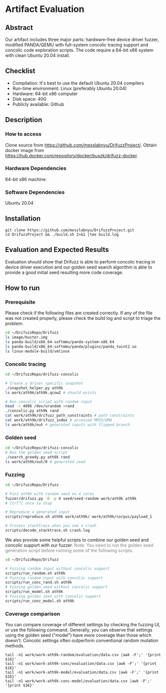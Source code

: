 # Artifact Evaluation

## Abstract
Our artifact includes three major parts: hardware-free device driver fuzzer, modified PANDA/QEMU with full-system concolic tracing support and concolic code exploration scripts. The code require a 64-bit x86 system with clean Ubuntu 20.04 install.

## Checklist
* Compilation: It's best to use the default Ubuntu 20.04 compilers
* Run-time environment: Linux (preferably Ubuntu 20.04)
* Hardware: 64-bit x86 computer
* Disk space: 40G
* Publicly available: Github

## Description
### How to access
Clone source from https://github.com/messlabnyu/DrifuzzProject/.
Obtain docker image from https://hub.docker.com/repository/docker/buszk/drifuzz-docker.
### Hardware Dependencies
64-bit x86 machine.
### Software Dependencies
Ubuntu 20.04

## Installation
```
git clone https://github.com/messlabnyu/DrifuzzProject.git
cd DrifuzzProject && ./build.sh 2>&1 |tee build.log
```

## Evaluation and Expected Results
Evaluation should show that Drifuzz is able to perform concolic tracing in device driver execution and our golden seed search algorithm is able to provide a good initial seed resulting more code coverage.


## How to run
### Prerequisite
Please check if the following files are created correctly. If any of the file was not created properly, please check the build log and script to triage the problem.
```bash
cd ~/DrifuzzRepo/Drifuzz
ls image/buster.img
ls panda-build/x86_64-softmmu/panda-system-x86_64
ls panda-build/x86_64-softmmu/panda/plugins/panda_taint2.so
ls linux-module-build/vmlinux
```

### Concolic tracing
```bash
cd ~/DrifuzzRepo/drifuzz-concolic

# Create a driver specific snapshot
./snapshot_helper.py ath9k
ls work/ath9k/ath9k.qcow2 # should exists

# Run concolic script with random input
head -c 4096 /dev/urandom >rand
./concolic.py ath9k rand
cat work/ath9k/drifuzz_path_constraints # path constraints
cat work/ath9k/drifuzz_index # accessed MMIO/DMA
ls work/ath9k/out # generated inputs with flipped branch
```

### Golden seed
```bash
cd ~/DrifuzzRepo/drifuzz-concolic
# Run the golden seed script
./search_greedy.py ath9k rand
ls work/ath9k/out/0 # generated seed
```

### Fuzzing
```bash
cd ~/DrifuzzRepo/Drifuzz

# Fuzz ath9k with random seed on 4 cores
fuzzer/drifuzz.py -D -p 4 seed/seed-random work/ath9k ath9k
# Ctrl^C once to stop

# Reproduce a generated input
scripts/reproduce.sh ath9k work/ath9k/ work/ath9k/corpus/payload_1

# Process stacktrace when you see a crash
scripts/decode_stacktrace.sh crash.log
```

We also provide some helpful scripts to combine our golden seed and concolic support with our fuzzer. 
<span style="color:gray">Note: You need to run the golden seed generation script before running some of the following scripts.</span>
```bash
cd ~/DrifuzzRepo/Drifuzz

# Fuzzing random input without concolic support
scripts/run_random.sh ath9k
# Fuzzing random input with concolic support
scripts/run_conc_rand.sh ath9k
# Fuzzing golden seed without concolic support
scripts/run_model.sh ath9k
# Fuzzing golden seed with concolic support
scripts/run_conc_model.sh ath9k
```

### Coverage comparison
You can compare coverage of different settings by checking the fuzzing UI, or use the following command. Generally, you can observe that settings using the golden seed ("model") have more coverage than those which doesn't. Concolic settings often outperform conventional random mutation methods.
```
tail -n1 work/work-ath9k-random/evaluation/data.csv |awk -F';' '{print $16}'
tail -n1 work/work-ath9k-conc/evaluation/data.csv |awk -F';' '{print $16}'
tail -n1 work/work-ath9k-model/evaluation/data.csv |awk -F';' '{print $16}'
tail -n1 work/work-ath9k-conc-model/evaluation/data.csv |awk -F';' '{print $16}'
```
